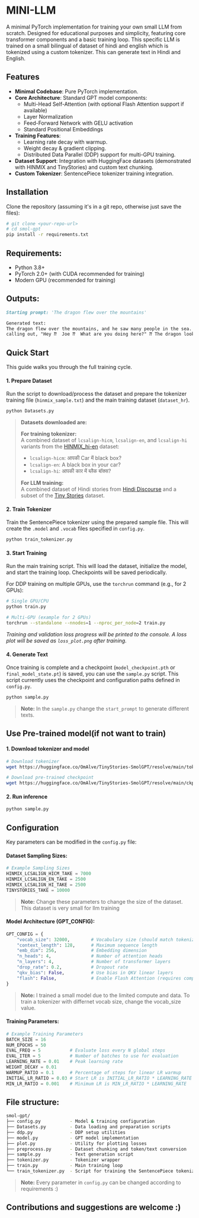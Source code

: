 # MINI-LLM

A minimal PyTorch implementation for training your own small LLM from scratch. Designed for educational purposes and simplicity, featuring core transformer components and a basic training loop. This specific LLM is trained on a small bilingual of dataset of hindi and english which is tokenized using a custom tokenizer. This can generate text in Hindi and English.

## Features

- **Minimal Codebase**: Pure PyTorch implementation.
- **Core Architecture**: Standard GPT model components:
  - Multi-Head Self-Attention (with optional Flash Attention support if available)
  - Layer Normalization
  - Feed-Forward Network with GELU activation
  - Standard Positional Embeddings
- **Training Features**:
  - Learning rate decay with warmup.
  - Weight decay & gradient clipping.
  - Distributed Data Parallel (DDP) support for multi-GPU training.
- **Dataset Support**: Integration with HuggingFace datasets (demonstrated with HINMIX and TinyStories) and custom text chunking.
- **Custom Tokenizer**: SentencePiece tokenizer training integration.

## Installation 

Clone the repository (assuming it's in a git repo, otherwise just save the files):

```bash
# git clone <your-repo-url>
# cd smol-gpt
pip install -r requirements.txt
```

## Requirements:

- Python 3.8+
- PyTorch 2.0+ (with CUDA recommended for training)
- Modern GPU (recommended for training)

## Outputs:
```markdown
Starting prompt: 'The dragon flew over the mountains'

Generated text:
The dragon flew over the mountains, and he saw many people in the sea. He was so excited ⁇  He played in the ocean and explored all day long. ⁇ Suddenly, he heard a voice 
calling out, "Hey ⁇  Joe ⁇  What are you doing here?" ⁇ The dragon looked around and saw a big fish. The fish said, "We are having a race to catch fish ⁇ " ⁇ Joe was embarrassed. He said, "But ⁇ " ⁇ So the dragon said, "Let me show you something ⁇ " So Joe quickly ran to the port and started running around. There were fish, fish and fish and rabbits. Joe stopped rushing and looked at the dragon. He said, "There you are little fish. You are so brave ⁇ " ⁇ The dragon smiled and said, "I have a great race ⁇  Now I can race ⁇ " Joe smiled and said, "Ok, let's race ⁇ " ⁇ Joe was excited and he ran forward. He ran as fast as he could. He crossed the finish line first, and he was laughing. After a while, he crossed the finish line again and he crossed the finish line first before it was time to go home.
```

## Quick Start

This guide walks you through the full training cycle.


#### 1. Prepare Dataset

Run the script to download/process the dataset and prepare the tokenizer training file (`hinmix_sample.txt`) and the main training dataset (`dataset_hr`).

```bash
python Datasets.py
```

> **Datasets downloaded are:**
> 
> **For training tokenizer:**  
> A combined dataset of `lcsalign-hicm`, `lcsalign-en`, and `lcsalign-hi` variants from the [HINMIX_hi-en](https://huggingface.co/datasets/kartikagg98/HINMIX_hi-en) dataset:  
> - `lcsalign-hicm`: आपकी Car में black box?  
> - `lcsalign-en`: A black box in your car?  
> - `lcsalign-hi`: आपकी कार में ब्लैक बॉक्स?
> 
> **For LLM training:**  
> A combined dataset of Hindi stories from [Hindi Discourse](https://huggingface.co/datasets/midas/hindi_discourse) and a subset of the [Tiny Stories](https://huggingface.co/roneneldan/TinyStories-1M) dataset.


#### 2. Train Tokenizer

Train the SentencePiece tokenizer using the prepared sample file. This will create the `.model` and `.vocab` files specified in `config.py`.

```bash
python train_tokenizer.py
```


#### 3. Start Training

Run the main training script. This will load the dataset, initialize the model, and start the training loop. Checkpoints will be saved periodically.

For DDP training on multiple GPUs, use the `torchrun` command (e.g., for 2 GPUs):

```bash
# Single GPU/CPU
python train.py

# Multi-GPU (example for 2 GPUs)
torchrun --standalone --nnodes=1 --nproc_per_node=2 train.py
```

*Training and validation loss progress will be printed to the console. A loss plot will be saved as `loss_plot.png` after training.*


#### 4. Generate Text

Once training is complete and a checkpoint (`model_checkpoint.pth` or `final_model_state.pt`) is saved, you can use the `sample.py` script. This script currently uses the checkpoint and configuration paths defined in `config.py`.

```bash
python sample.py
```

> **Note:** In the `sample.py` change the `start_prompt` to generate different texts.

## Use Pre-trained model(if not want to train)
#### 1. Download tokenizer and model
```bash
# Download tokenizer
wget https://huggingface.co/OmAlve/TinyStories-SmolGPT/resolve/main/tok4096.model -P data/

# Download pre-trained checkpoint
wget https://huggingface.co/OmAlve/TinyStories-SmolGPT/resolve/main/ckpt.pt -P model/
```

#### 2. Run inference
```bash
python sample.py
```

## Configuration
Key parameters can be modified in the `config.py` file:

#### Dataset Sampling Sizes:
```python
# Example Sampling Sizes
HINMIX_LCSALIGN_HICM_TAKE = 7000
HINMIX_LCSALIGN_EN_TAKE = 2500
HINMIX_LCSALIGN_HI_TAKE = 2500
TINYSTORIES_TAKE = 10000
```
>**Note:** Change these parameters to change the size of the dataset. This dataset is very small for llm training

#### Model Architecture (GPT_CONFIG):
```python
GPT_CONFIG = {
    "vocab_size": 32000,        # Vocabulary size (should match tokenizer)
    "context_length": 128,      # Maximum sequence length
    "emb_dim": 256,             # Embedding dimension
    "n_heads": 4,               # Number of attention heads
    "n_layers": 4,              # Number of transformer layers
    "drop_rate": 0.2,           # Dropout rate
    "qkv_bias": False,          # Use bias in QKV linear layers
    "flash": False,             # Enable Flash Attention (requires compatible hardware/PyTorch)
}
```
>**Note:** I trained a small model due to the limited compute and data. To train a tokenizer with differnet vocab size, change the vocab_size value.

#### Training Parameters:
```python
# Example Training Parameters
BATCH_SIZE = 16
NUM_EPOCHS = 50
EVAL_FREQ = 5           # Evaluate loss every N global steps
EVAL_ITER = 5           # Number of batches to use for evaluation
LEARNING_RATE = 0.01    # Peak learning rate
WEIGHT_DECAY = 0.01
WARMUP_RATIO = 0.1      # Percentage of steps for linear LR warmup
INITIAL_LR_RATIO = 0.03 # Start LR is INITIAL_LR_RATIO * LEARNING_RATE
MIN_LR_RATIO = 0.001    # Minimum LR is MIN_LR_RATIO * LEARNING_RATE
```

## File structure:
```bash
smol-gpt/
├── config.py           - Model & training configuration
├── Datasets.py         - Data loading and preparation scripts
├── ddp.py              - DDP setup utilities
├── model.py            - GPT model implementation
├── plot.py             - Utility for plotting losses
├── preprocess.py       - Dataset chunking and token/text conversion
├── sample.py           - Text generation script
├── tokenizer.py        - Tokenizer wrapper
├── train.py            - Main training loop
└── train_tokenizer.py  - Script for training the SentencePiece tokenizer
```

> **Note:** Every parameter in `config.py` can be changed according to requirements :)

## Contributions and suggestions are welcome :)